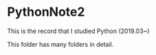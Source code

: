 # PythonNote2
This is the record that I studied Python (2019.03~)

This folder has many folders in detail.
